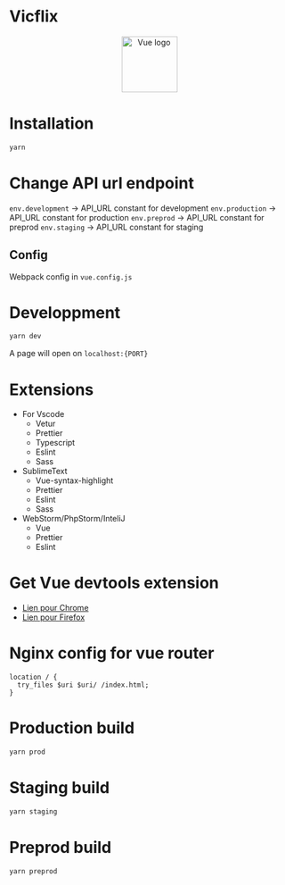 # Vicflix

<p align="center">
<img width="100" src="https://vuejs.org/images/logo.png" alt="Vue logo">

</p>

# Installation

```bash
yarn
```

# Change API url endpoint

`env.development` -> API_URL constant for development
`env.production` -> API_URL constant for production
`env.preprod` -> API_URL constant for preprod
`env.staging` -> API_URL constant for staging

## Config

Webpack config in `vue.config.js`

# Developpment

```bash
yarn dev
```

A page will open on `localhost:{PORT}`

# Extensions

- For Vscode
  - Vetur
  - Prettier
  - Typescript
  - Eslint
  - Sass
- SublimeText
  - Vue-syntax-highlight
  - Prettier
  - Eslint
  - Sass
- WebStorm/PhpStorm/InteliJ
  - Vue
  - Prettier
  - Eslint

# Get Vue devtools extension

- [Lien pour Chrome](https://chrome.google.com/webstore/detail/vuejs-devtools/nhdogjmejiglipccpnnnanhbledajbpd)
- [Lien pour Firefox](https://addons.mozilla.org/en-US/firefox/addon/vue-js-devtools/)

# Nginx config for vue router

```nginx
location / {
  try_files $uri $uri/ /index.html;
}
```

# Production build

```bash
yarn prod
```

# Staging build

```bash
yarn staging
```

# Preprod build

```bash
yarn preprod
```
